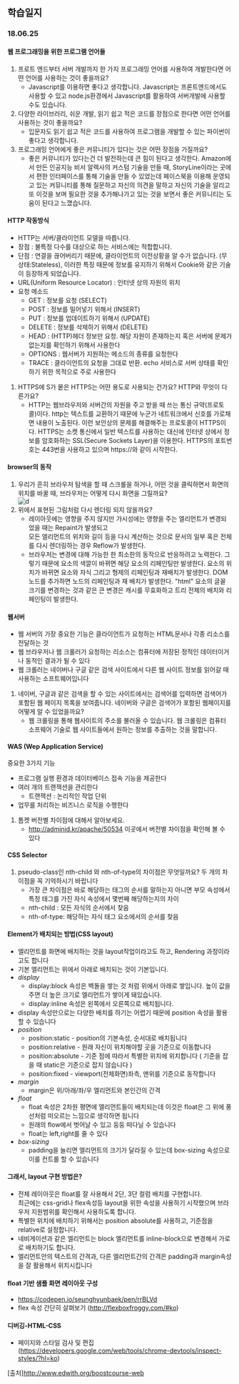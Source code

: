 학습일지
---
### 18.06.25
#### 웹 프로그래밍을 위한 프로그램 언어들
1. 프로트 엔드부터 서버 개발까지 한 가지 프로그래밍 언어를 사용하여 개발한다면 어떤 언어를 사용하는 것이 좋을까요?
    * Javascript를 이용하면 좋다고 생각합니다. Javascript는 프론트엔드에서도 사용할 수 있고 node.js환경에서 Javascript를 활용하여 서버개발에 사용할 수도 있습니다.
1. 다양한 라이브러리, 쉬운 개발, 읽기 쉽고 적은 코드를 장점으로 한다면 어떤 언어를 사용하는 것이 좋을까요?
    * 입문자도 읽기 쉽고 적은 코드를 사용하여 프로그램을 개발할 수 있는 파이썬이 좋다고 생각합니다.
1. 프로그래밍 언어에게 좋은 커뮤니티가 있다는 것은 어떤 장점을 가질까요?
    * 좋은 커뮤니티가 있다는건 더 발전하는데 큰 힘이 된다고 생각한다. Amazon에서 만든 인공지능 비서 알렉사의 커스텀 기술을 만들 때, StoryLine이라는 곳에서 편한 인터페이스를 통해 기술을 만들 수 있었는데 페이스북을 이용해 운영되고 있는 커뮤니티를 통해 질문하고 자신의 의견을 말하고 자신의 기술을 알리고 또 이것을 보며 필요한 것을 추가해나가고 있는 것을 보면서 좋은 커뮤니티는 도움이 된다고 느꼈습니다.

#### HTTP 작동방식
* HTTP는 서버/클라이언트 모델을 따릅니다.
* 장점 : 불특정 다수를 대상으로 하는 서비스에는 적합합니다.
* 단점 : 연결을 끊어버리기 때문에, 클라이언트의 이전상황을 알 수가 없습니다. (무상태:Stateless), 이러한 특징 때문에 정보를 유지하기 위해서 Cookie와 같은 기술이 등장하게 되었습니다.
* URL(Uniform Resource Locator) : 인터넷 상의 자원의 위치
* 요청 메소드
   * GET : 정보를 요청 (SELECT)
   * POST : 정보를 밀어넣기 위해서 (INSERT)
   * PUT : 정보를 업데이트하기 위해서 (UPDATE)
   * DELETE : 정보를 삭제하기 위해서 (DELETE)
   * HEAD : (HTTP)헤더 정보만 요청. 해당 자원이 존재하는지 혹은 서버에 문제가 없는지를 확인하기 위해서 사용한다
   * OPTIONS : 웹서버가 지원하는 메소드의 종류를 요청한다
   * TRACE : 클라이언트의 요청을 그대로 반환. echo 서비스로 서버 상태를 확인하기 위한 목적으로 주로 사용한다

1. HTTPS에 S가 뭍은 HTTPS는 어떤 용도로 사용되는 건가요? HTTP와 무엇이 다른가요?
      * HTTP는 웹브라우저와 서버간의 자원을 주고 받을 때 쓰는 통신 규약(프로토콜)이다. http는 텍스트를 교환하기 때문에 누군가 네트워크에서 신호를 가로채면 내용이 노출된다. 이런 보안상의 문제를 해결해주는 프로토콜이 HTTPS이다. HTTPS는 소켓 통신에서 일반 텍스트를 사용하는 대신에 인터넷 상에서 정보를 암호화하는 SSL(Secure Sockets Layer)을 이용한다. HTTPS의 포트번호는 443번을 사용하고 있으며 https://와 같이 시작한다.

#### browser의 동작
1. 우리가 흔히 브라우저 탐색을 할 때 스크롤을 하거나, 어떤 것을 클릭하면서 화면의 위치를 바꿀 때, 브라우저는 어떻게 다시 화면을 그릴까요?  
![d](http://mooc.phinf.nhnnext.org/20171231_32/1514692895834EoHUo_PNG/webkitflow.png)  
2. 위에서 표현된 그림처럼 다시 렌더링 되지 않을까요?  
      * 레이아웃에는 영향을 주지 않지만 가시성에는 영향을 주는 엘리먼트가 변경되었을 때는 Repaint가 발생되고  
모든 엘리먼트의 위치와 길이 등을 다시 계산하는 것으로 문서의 일부 혹은 전체를 다시 렌더링하는 경우 Reflow가 발생한다.
      * 브라우저는 변경에 대해 가능한 한 최소한의 동작으로 반응하려고 노력한다. 그렇기 때문에 요소의 색깔이 바뀌면 해당 요소의 리페인팅만 발생한다. 요소의 위치가 바뀌면 요소와 자식 그리고 형제의 리페인팅과 재배치가 발생한다. DOM 노드를 추가하면 노드의 리페인팅과 재 배치가 발생한다. "html" 요소의 글꼴 크기를 변경하는 것과 같은 큰 변경은 캐시를 무효화하고 트리 전체의 배치와 리페인팅이 발생한다.


#### 웹서버
* 웹 서버의 가장 중요한 기능은 클라이언트가 요청하는 HTML문서나 각종 리소스를 전달하는 것
* 웹 브라우저나 웹 크롤러가 요청하는 리소스는 컴퓨터에 저장된 정적인 데이터이거나 동적인 결과가 될 수 있다
* 웹 크롤러는 네이버나 구글 같은 검색 사이트에서 다른 웹 사이트 정보를 읽어갈 때 사용하는 소프트웨어입니다
1. 네이버, 구글과 같은 검색을 할 수 있는 사이트에서는 검색어를 입력하면 검색어가 포함된 웹 페이지 목록을 보여줍니다. 네이버와 구글은 검색어가 포함된 웹페이지를 어떻게 알 수 있었을까요?
      * 웹 크롤링을 통해 웹사이트의 주소를 불러올 수 있습니다. 웹 크롤링은 컴퓨터 소프웨어 기술로 웹 사이트들에서 원하는 정보를 추출하는 것을 말합니다.  

#### WAS (Wep Application Service) 
중요한 3가지 기능  
* 프로그램 실행 환경과 데이터베이스 접속 기능을 제공한다
* 여러 개의 트랜잭션을 관리한다
   * 트랜잭션 : 논리적인 작업 단위
* 업무를 처리하는 비즈니스 로직을 수행한다
1. 톰켓 버전별 차이점에 대해서 알아보세요.
   * http://adminid.kr/apache/50534 이곳에서 버전별 차이점을 확인해 볼 수 있다

#### CSS Selector
1. pseudo-class인 nth-child 와 nth-of-type의 차이점은 무엇일까요? 두 개의 차이점을 꼭 기억하시기 바랍니다
   * 가장 큰 차이점은 바로 해당하는 태그의 순서를 말하는지 아니면 부모 속성에서 특정 태그를 가진 자식 속성에서 몇번째 해당하는지의 차이
   * nth-child : 모든 자식의 순서에서 찾음
   * nth-of-type: 해당하는 자식 태그 요소에서의 순서를 찾음

#### Element가 배치되는 방법(CSS layout)
* 엘리먼트를 화면에 배치하는 것을 layout작업이라고도 하고, Rendering 과정이라고도 합니다
* 기본 엘리먼트는 위에서 아래로 배치되는 것이 기본입니다.
* *display*
   * display:block 속성은 벽돌을 쌓는 것 처럼 위에서 아래로 쌓입니다. 높이 값을 주면 더 높은 크기로 엘리먼트가 쌓이게 돼있습니다.
   * display:inline 속성은 왼쪽에서 오른쪽으로 배치됩니다.
* display 속성만으로는 다양한 배치를 하기는 어렵기 때문에 position 속성을 활용할 수 있습니다
* *position*
   * position:static - position의 기본속성, 순서대로 배치됩니다 
   * position:relative - 원래 자신이 위치해야할 곳을 기준으로 이동합니다
   * position:absolute - 기준 점에 따라서 특별한 위치에 위치합니다 ( 기준을 잡을 때 static은 기준으로 잡지 않습니다 )
   * position:fixed - viewport(전체화면)좌측, 맨위를 기준으로 동작합니다
* *margin* 
   * margin은 위/아래/좌/우 엘리먼트와 본인간의 간격
* *float*
   * float 속성은 2차원 평면에 엘리먼트들이 배치되는데 이것은 float은 그 위에 풍선처럼 떠오르는 느낌으로 생각하면 됩니다
   * 원래의 flow에서 벗어날 수 있고 둥둥 떠다닐 수 있습니다
   * float는 left,right를 줄 수 있다
* *box-sizing*
   * padding을 늘리면 엘리먼트의 크기가 달라질 수 있는데 box-sizing 속성으로 이를 컨트롤 할 수 있습니다

#### 그래서, layout 구현 방법은?
* 전체 레이아웃은 float를 잘 사용해서 2단, 3단 컬럼 배치를 구현합니다.  
최근에는 css-grid나 flex속성등 layout을 위한 속성을 사용하기 시작했으며 브라우저 지원범위를 확인해서 사용하도록 합니다.
* 특별한 위치에 배치하기 위해서는 position absolute를 사용하고, 기준점을 relative로 설정합니다.
* 네비게이션과 같은 엘리먼트는 block 엘리먼트를 inline-block으로 변경해서 가로로 배치하기도 합니다.
* 엘리먼트안의 텍스트의 간격과, 다른 엘리먼트간의 간격은 padding과 margin속성을 잘 활용해서 위치시킵니다

#### float 기반 샘플 화면 레이아웃 구성
* https://codepen.io/seunghyunbaek/pen/rrBLVd
* flex 속성 간단히 살펴보기 (http://flexboxfroggy.com/#ko)

#### 디버깅-HTML-CSS
* 페이지와 스타일 검사 및 편집 (https://developers.google.com/web/tools/chrome-devtools/inspect-styles/?hl=ko)


[출처]http://www.edwith.org/boostcourse-web
